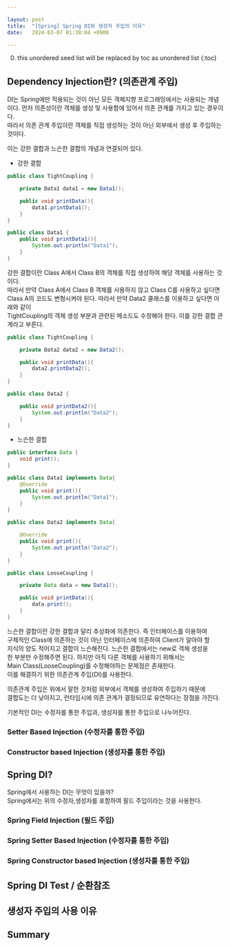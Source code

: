 ```yaml
---

layout: post
title:  "[Spring] Spring DI와 생성자 주입의 이유"
date:   2024-03-07 01:38:04 +0900

---
```


0. this unordered seed list will be replaced by toc as unordered list
{:toc}


## Dependency Injection란? (의존관계 주입)  
DI는 Spring에만 적용되는 것이 아닌 모든 객체지향 프로그래밍에서는 사용되는 개념이다.
먼저 의존성이란 객체를 생성 및 사용함에 있어서 의존 관계를 가지고 있는 경우이다.  
따라서 의존 관계 주입이란 객체를 직접 생성하는 것이 아닌 외부에서 생성 후 주입하는 것이다.  

이는 강한 결합과 느슨한 결합의 개념과 연결되어 있다.  

- 강한 결합  
~~~java
public class TightCoupling {

    private Data1 data1 = new Data1();

    public void printData(){
        data1.printData1();
    }
}

public class Data1 {
    public void printData1(){
        System.out.println("Data1");
    }
}
~~~

강한 결합이란 Class A에서 Class B의 객체를 직접 생성하여 해당 객체를 사용하는 것이다.  
따라서 만약 Class A에서 Class B 객체를 사용하지 않고 Class C를 사용하고 싶다면  
Class A의 코드도 변형시켜야 된다. 따라서 만약 Data2 클래스를 이용하고 싶다면 아래와 같이  
TightCoupling의 객체 생성 부분과 관련된 메소드도 수정해야 한다. 이를 강한 결합 관계라고 부른다.  

~~~java
public class TightCoupling {

    private Data2 data2 = new Data2();

    public void printData(){
        data2.printData2();
    }
}

public class Data2 {

    public void printData2(){
        System.out.println("Data2");
    }
}
~~~

- 느슨한 결합
~~~java
public interface Data {
    void print();
}

public class Data1 implements Data{
    @Override
    public void print(){
        System.out.println("Data1");
    }
}

public class Data2 implements Data{

    @Override
    public void print(){
        System.out.println("Data2");
    }
}

public class LooseCoupling {

    private Data data = new Data1();

    public void printData(){
        data.print();
    }
}
~~~
느슨한 결합이란 강한 결합과 달리 추상화에 의존한다. 즉 인터페이스를 이용하여  
구체적인 Class에 의존하는 것이 아닌 인터페이스에 의존하여 Client가 알아야 할  
지식의 양도 적어지고 결합이 느슨해진다. 느슨한 결합에서는 new로 객체 생성을  
한 부분만 수정해주면 된다. 하지만 아직 다른 객체를 사용하기 위해서는  
Main Class(LooseCoupling)를 수정해야하는 문제점은 존재한다.  
이를 해결하기 위한 의존관계 주입(DI)를 사용한다.  

의존관계 주입은 위에서 말한 것처럼 외부에서 객체를 생성하여 주입하기 때문에  
결합도는 더 낮아지고, 런타임시에 의존 관계가 결정되므로 유연하다는 장점을 가진다.  

기본적인 DI는 수정자를 통한 주입과, 생성자를 통한 주입으로 나누어진다.  

### Setter Based Injection (수정자를 통한 주입)

### Constructor based Injection (생성자를 통한 주입)


## Spring DI?
Spring에서 사용하는 DI는 무엇이 있을까?  
Spring에서는 위의 수정자,생성자를 포함하여 필드 주입이라는 것을 사용한다.  

### Spring Field Injection (필드 주입)

### Spring Setter Based Injection (수정자를 통한 주입)

### Spring Constructor based Injection (생성자를 통한 주입)


## Spring DI Test / 순환참조

## 생성자 주입의 사용 이유

## Summary 